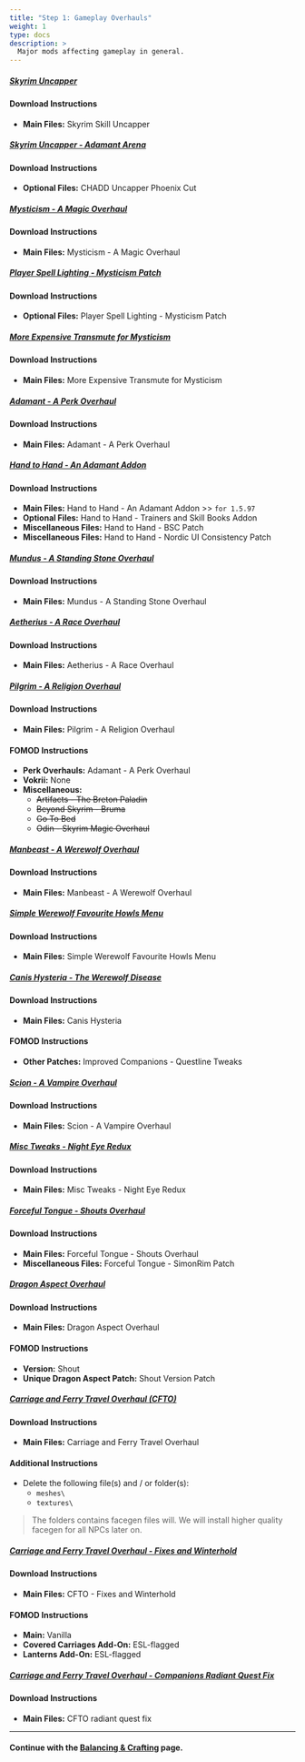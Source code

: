 ```yaml
---
title: "Step 1: Gameplay Overhauls"
weight: 1
type: docs
description: >
  Major mods affecting gameplay in general.
---
```


##### [Skyrim Uncapper](https://www.nexusmods.com/skyrimspecialedition/mods/8889?tab=files)

#### Download Instructions

* **Main Files:** Skyrim Skill Uncapper

##### [Skyrim Uncapper - Adamant Arena](https://www.nexusmods.com/skyrimspecialedition/mods/35366?tab=files)

#### Download Instructions

* **Optional Files:** CHADD Uncapper Phoenix Cut

##### [Mysticism - A Magic Overhaul](https://www.nexusmods.com/skyrimspecialedition/mods/27839?tab=files)

#### Download Instructions

* **Main Files:** Mysticism - A Magic Overhaul

##### [Player Spell Lighting - Mysticism Patch](https://www.nexusmods.com/skyrimspecialedition/mods/56830?tab=files)

#### Download Instructions

- **Optional Files:** Player Spell Lighting - Mysticism Patch

##### [More Expensive Transmute for Mysticism](https://www.nexusmods.com/skyrimspecialedition/mods/31754?tab=files)

#### Download Instructions

* **Main Files:** More Expensive Transmute for Mysticism

##### [Adamant - A Perk Overhaul](https://www.nexusmods.com/skyrimspecialedition/mods/30191/?tab=files)

#### Download Instructions

* **Main Files:** Adamant - A Perk Overhaul

##### [Hand to Hand - An Adamant Addon](https://www.nexusmods.com/skyrimspecialedition/mods/59790?tab=files)

#### Download Instructions

- **Main Files:** Hand to Hand - An Adamant Addon >> `for 1.5.97`
- **Optional Files:** Hand to Hand - Trainers and Skill Books Addon
- **Miscellaneous Files:** Hand to Hand - BSC Patch
- **Miscellaneous Files:** Hand to Hand - Nordic UI Consistency Patch

##### [Mundus - A Standing Stone Overhaul](https://www.nexusmods.com/skyrimspecialedition/mods/33411?tab=files)

#### Download Instructions

* **Main Files:** Mundus - A Standing Stone Overhaul

##### [Aetherius - A Race Overhaul](https://www.nexusmods.com/skyrimspecialedition/mods/26686?tab=files)

#### Download Instructions

* **Main Files:** Aetherius - A Race Overhaul

##### [Pilgrim - A Religion Overhaul](https://www.nexusmods.com/skyrimspecialedition/mods/54099?tab=files)

#### Download Instructions

- **Main Files:** Pilgrim - A Religion Overhaul

#### FOMOD Instructions

- **Perk Overhauls:** Adamant - A Perk Overhaul
- **Vokrii:** None
- **Miscellaneous:**
  - ~~Artifacts - The Breton Paladin~~
  - ~~Beyond Skyrim - Bruma~~
  - ~~Go To Bed~~
  - ~~Odin - Skyrim Magic Overhaul~~

##### [Manbeast - A Werewolf Overhaul](https://www.nexusmods.com/skyrimspecialedition/mods/44746?tab=files)

#### Download Instructions

* **Main Files:** Manbeast - A Werewolf Overhaul

##### [Simple Werewolf Favourite Howls Menu](https://www.nexusmods.com/skyrimspecialedition/mods/35736?tab=files)

#### Download Instructions

- **Main Files:** Simple Werewolf Favourite Howls Menu

##### [Canis Hysteria - The Werewolf Disease](https://www.nexusmods.com/skyrimspecialedition/mods/52397?tab=files)

#### Download Instructions

- **Main Files:** Canis Hysteria

#### FOMOD Instructions

- **Other Patches:** Improved Companions - Questline Tweaks

##### [Scion - A Vampire Overhaul](https://www.nexusmods.com/skyrimspecialedition/mods/41639?tab=files)

#### Download Instructions

* **Main Files:** Scion - A Vampire Overhaul

##### [Misc Tweaks - Night Eye Redux](https://www.nexusmods.com/skyrimspecialedition/mods/38348?tab=files)

#### Download Instructions

- **Main Files:** Misc Tweaks - Night Eye Redux

##### [Forceful Tongue - Shouts Overhaul](https://www.nexusmods.com/skyrimspecialedition/mods/36276?tab=files)

#### Download Instructions

- **Main Files:** Forceful Tongue - Shouts Overhaul
- **Miscellaneous Files:** Forceful Tongue - SimonRim Patch

##### [Dragon Aspect Overhaul](https://www.nexusmods.com/skyrimspecialedition/mods/29941?tab=files)

#### Download Instructions

- **Main Files:** Dragon Aspect Overhaul

#### FOMOD Instructions

- **Version:** Shout
- **Unique Dragon Aspect Patch:** Shout Version Patch

##### [Carriage and Ferry Travel Overhaul (CFTO)](https://www.nexusmods.com/skyrimspecialedition/mods/8379?tab=files)

#### Download Instructions

* **Main Files:** Carriage and Ferry Travel Overhaul

#### Additional Instructions

- Delete the following file(s) and / or folder(s):
  - `meshes\`
  - `textures\`

> The folders contains facegen files will. We will install higher quality facegen for all NPCs later on.

##### [Carriage and Ferry Travel Overhaul - Fixes and Winterhold](https://www.nexusmods.com/skyrimspecialedition/mods/40651?tab=files)

#### Download Instructions

* **Main Files:** CFTO - Fixes and Winterhold

#### FOMOD Instructions

* **Main:** Vanilla
* **Covered Carriages Add-On:** ESL-flagged
* **Lanterns Add-On:** ESL-flagged

##### [Carriage and Ferry Travel Overhaul - Companions Radiant Quest Fix](https://www.nexusmods.com/skyrimspecialedition/mods/52353?tab=files)

#### Download Instructions

- **Main Files:** CFTO radiant quest fix

---

#### Continue with the [Balancing & Crafting](/tpf/mod-installation-4/step-2/) page.